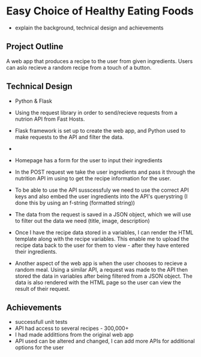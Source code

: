 # Easy Choice of Healthy Eating Foods #

-  explain the background, technical design and achievements

## Project Outline ##
A web app that produces a recipe to the user from given ingredients.
Users can aslo recieve a random recipe from a touch of a button.

## Technical Design ##
- Python & Flask
- Using the request library in order to send/recieve requests from a nutrion API from Fast Hosts.
- Flask framework is set up to create the web app, and Python used to make requests to the API and filter the data.
- 

- Homepage has a form for the user to input their ingredients
- In the POST request we take the user ingredients and pass it through the nutrition API im using to get the recipe information for the user.
- To be able to use the API susscessfuly we need to use the correct API keys and also embed the user ingredients into the API's querystring (I done this by using an f-string (formatted string))
- The data from the request is saved in a JSON object, which we will use to filter out the data we need (title, image, description)
- Once I have the recipe data stored in a variables, I can render the HTML template along with the recipe variables.  This enable me to upload the recipe data back to the user for them to view - after they have entered their ingredients.
- Another aspect of the web app is when the user chooses to recieve a random meal.  Using a similar API, a request was made to the API then stored the data in variables after being filtered from a JSON object.  The data is also rendered with the HTML page so the user can view the result of their request.


## Achievements ##
- successfull unit tests
- API had access to several recipes - 300,000+
- I had made addittions from the original web app
- API used can be altered and changed, I can add more APIs for additional options for the user
